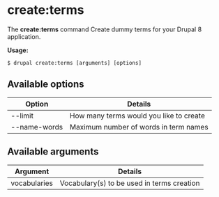 # create:terms
The **create:terms** command Create dummy terms for your Drupal 8 application.

**Usage:**
```
$ drupal create:terms [arguments] [options] 
```

## Available options
Option | Details
-------|-------------
--limit | How many terms would you like to create
--name-words | Maximum number of words in term names

## Available arguments
Argument | Details
---------|-------------
vocabularies | Vocabulary(s) to be used in terms creation
